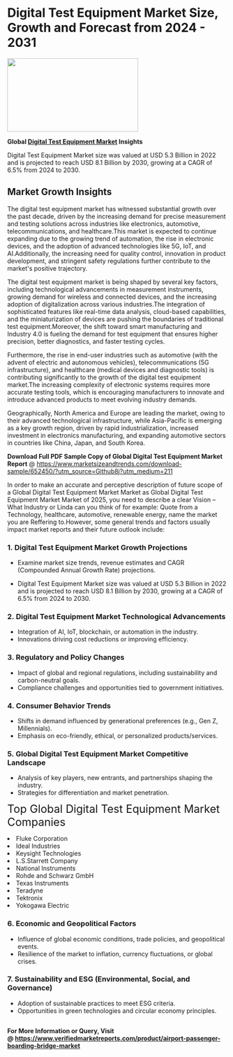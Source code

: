 <H1>Digital Test Equipment Market Size, Growth and Forecast from 2024 - 2031</H1><img class="aligncenter size-medium wp-image-584254" src="https://thirdeyenews.in/wp-content/uploads/2024/09/Global-Market-Research-300x168.jpeg" alt="" width="300" height="168" /><p><strong>Global&nbsp;<a href="https://www.marketsizeandtrends.com/download-sample/652450/?utm_source=Github8j?utm_medium=211">Digital Test Equipment Market</a> Insights</strong></p><p>Digital Test Equipment Market size was valued at USD 5.3 Billion in 2022 and is projected to reach USD 8.1 Billion by 2030, growing at a CAGR of 6.5% from 2024 to 2030.</p><p><h2>Market Growth Insights</h2> <p>The digital test equipment market has witnessed substantial growth over the past decade, driven by the increasing demand for precise measurement and testing solutions across industries like electronics, automotive, telecommunications, and healthcare.This market is expected to continue expanding due to the growing trend of automation, the rise in electronic devices, and the adoption of advanced technologies like 5G, IoT, and AI.Additionally, the increasing need for quality control, innovation in product development, and stringent safety regulations further contribute to the market's positive trajectory.</p> <p>The digital test equipment market is being shaped by several key factors, including technological advancements in measurement instruments, growing demand for wireless and connected devices, and the increasing adoption of digitalization across various industries.The integration of sophisticated features like real-time data analysis, cloud-based capabilities, and the miniaturization of devices are pushing the boundaries of traditional test equipment.Moreover, the shift toward smart manufacturing and Industry 4.0 is fueling the demand for test equipment that ensures higher precision, better diagnostics, and faster testing cycles.</p> <p>Furthermore, the rise in end-user industries such as automotive (with the advent of electric and autonomous vehicles), telecommunications (5G infrastructure), and healthcare (medical devices and diagnostic tools) is contributing significantly to the growth of the digital test equipment market.The increasing complexity of electronic systems requires more accurate testing tools, which is encouraging manufacturers to innovate and introduce advanced products to meet evolving industry demands.</p> <p>Geographically, North America and Europe are leading the market, owing to their advanced technological infrastructure, while Asia-Pacific is emerging as a key growth region, driven by rapid industrialization, increased investment in electronics manufacturing, and expanding automotive sectors in countries like China, Japan, and South Korea.</p> <p><span class=""><strong>Download Full PDF Sample Copy of Global Digital Test Equipment Market Report</strong> @ <a href="https://www.marketsizeandtrends.com/download-sample/652450/?utm_source=Github8j?utm_medium=211" target="_blank">https://www.marketsizeandtrends.com/download-sample/652450/?utm_source=Github8j?utm_medium=211</a></span></p><p>In order to make an accurate and perceptive description of future scope of a Global&nbsp;Digital Test Equipment Market Market as Global&nbsp;Digital Test Equipment Market Market of 2025, you need to describe a clear Vision &ndash; What Industry or Linda can you think of for example: Quote from a Technology, healthcare, automotive, renewable energy, name the market you are Reffering to.However, some general trends and factors usually impact market reports and their future outlook include:</p><h3>1.&nbsp;<strong>Digital Test Equipment Market Growth Projections</strong></h3><ul><li>Examine market size trends, revenue estimates and CAGR (Compounded Annual Growth Rate) projections.</li><li><p>Digital Test Equipment Market size was valued at USD 5.3 Billion in 2022 and is projected to reach USD 8.1 Billion by 2030, growing at a CAGR of 6.5% from 2024 to 2030.</p></li></ul><h3>2.&nbsp;<strong>Digital Test Equipment Market Technological Advancements</strong></h3><ul><li>Integration of AI, IoT, blockchain, or automation in the industry.</li><li>Innovations driving cost reductions or improving efficiency.</li></ul><h3>3.&nbsp;<strong>Regulatory and Policy Changes</strong></h3><ul><li>Impact of global and regional regulations, including sustainability and carbon-neutral goals.</li><li>Compliance challenges and opportunities tied to government initiatives.</li></ul><h3>4.&nbsp;<strong>Consumer Behavior Trends</strong></h3><ul><li>Shifts in demand influenced by generational preferences (e.g., Gen Z, Millennials).</li><li>Emphasis on eco-friendly, ethical, or personalized products/services.</li></ul><h3>5.&nbsp;<strong>Global Digital Test Equipment Market Competitive Landscape</strong></h3><ul><li>Analysis of key players, new entrants, and partnerships shaping the industry.</li><li>Strategies for differentiation and market penetration.</li></ul><p data-pm-slice="1 1 []"><span style="color: inherit; font-family: inherit; font-size: 25px;">Top Global Digital Test Equipment Market Companies</span></p><div class="" data-test-id=""><p><li>Fluke Corporation</li><li> Ideal Industries</li><li> Keysight Technologies</li><li> L.S.Starrett Company</li><li> National Instruments</li><li> Rohde and Schwarz GmbH</li><li> Texas Instruments</li><li> Teradyne</li><li> Tektronix</li><li> Yokogawa Electric</li></p></div><h3>6.&nbsp;<strong>Economic and Geopolitical Factors</strong></h3><ul><li>Influence of global economic conditions, trade policies, and geopolitical events.</li><li>Resilience of the market to inflation, currency fluctuations, or global crises.</li></ul><h3>7.&nbsp;<strong>Sustainability and ESG (Environmental, Social, and Governance)</strong></h3><ul><li>Adoption of sustainable practices to meet ESG criteria.</li><li>Opportunities in green technologies and circular economy principles.</li></ul><h2><strong style="font-size: 14px;">For More Information or Query, Visit @&nbsp;</strong><a style="background-color: #ffffff; font-size: 14px;" href="https://www.marketsizeandtrends.com/report/digital-test-equipment-market/" target="_blank">https://www.verifiedmarketreports.com/product/airport-passenger-boarding-bridge-market</a></h2>